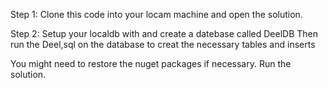 Step 1: Clone this code into your locam machine and open the solution.


Step 2: Setup your localdb with and create a datebase called DeelDB
Then run the Deel,sql on the database to creat the necessary tables and inserts

You might need to restore the nuget packages if necessary.
Run the solution.
